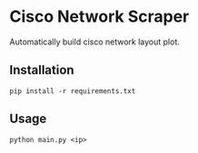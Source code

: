 # Cisco Network Scraper

Automatically build cisco network layout plot.

## Installation

```
pip install -r requirements.txt
```

## Usage

```
python main.py <ip>
```
